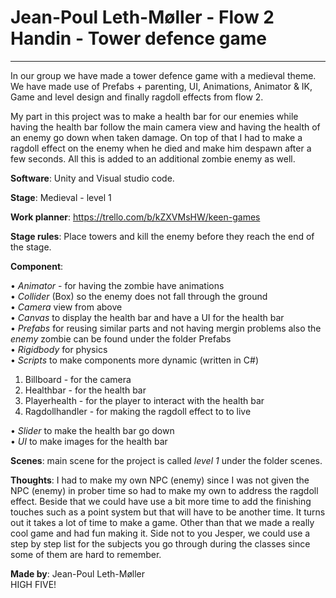 # Jean-Poul Leth-Møller - Flow 2 Handin - Tower defence game
___

In our group we have made a tower defence game with a medieval theme. We have made use of Prefabs + parenting, UI, Animations, Animator & IK, Game and level design and finally ragdoll effects from flow 2.

My part in this project was to make a health bar for our enemies while having the health bar follow the main camera view and having the health of an enemy go down when taken damage. On top of that I had to make a ragdoll effect on the enemy when he died and make him despawn after a few seconds. All this is added to an additional zombie enemy as well.

**Software**: Unity and Visual studio code.

**Stage**: Medieval - level 1

**Work planner**: https://trello.com/b/kZXVMsHW/keen-games

**Stage rules**: Place towers and kill the enemy before they reach the end of the stage.

**Component**: <br/>

•	*Animator* - for having the zombie have animations <br/>
•	*Collider* (Box) so the enemy does not fall through the ground<br/>
•	*Camera* view from above <br/>
•	*Canvas* to display the health bar and have a UI for the health bar<br/>
•	*Prefabs* for reusing similar parts and not having mergin problems also the *enemy* zombie can be found under the folder Prefabs<br/>
•	*Rigidbody* for physics<br/>
•	*Scripts* to make components more dynamic (written in C#)<br/>
1.	Billboard - for the camera<br/>
2.	Healthbar - for the health bar<br/>
3.	Playerhealth - for the player to interact with the health bar<br/>
4.	Ragdollhandler - for making the ragdoll effect to to live<br/>

• *Slider* to make the health bar go down<br/>
• *UI* to make images for the health bar<br/>

**Scenes**: main scene for the project is called *level 1* under the folder scenes.

**Thoughts**: I had to make my own NPC (enemy) since I was not given the NPC (enemy) in prober time so had to make my own to address the ragdoll effect. Beside that we could have use a bit more time to add the finishing touches such as a point system but that will have to be another time. It turns out it takes a lot of time to make a game. Other than that we made a really cool game and had fun making it. 
Side not to you Jesper, we could use a step by step list for the subjects you go through during the classes since some of them are hard to remember.

**Made by**: Jean-Poul Leth-Møller<br/>
HIGH FIVE!

